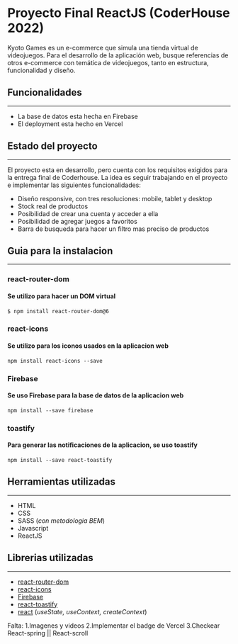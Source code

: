 # Proyecto Final ReactJS (CoderHouse 2022)

Kyoto Games es un e-commerce que simula una tienda virtual de videojuegos. Para el desarrollo de la aplicación web, busque referencias de otros e-commerce con temática de videojuegos, tanto en estructura, funcionalidad y diseño.

## Funcionalidades
---
* La base de datos esta hecha en Firebase
* El deployment esta hecho en Vercel

## Estado del proyecto
---
El proyecto esta en desarrollo, pero cuenta con los requisitos exigidos para la entrega final de Coderhouse. La idea es seguir trabajando en el proyecto e implementar las siguientes funcionalidades:

* Diseño responsive, con tres resoluciones: mobile, tablet y desktop
* Stock real de productos
* Posibilidad de crear una cuenta y acceder a ella
* Posibilidad de agregar juegos a favoritos
* Barra de busqueda para hacer un filtro mas preciso de productos

## Guia para la instalacion
---
### react-router-dom
#### Se utilizo para hacer un DOM virtual
```
$ npm install react-router-dom@6
```
### react-icons
#### Se utilizo para los iconos usados en la aplicacion web
```
npm install react-icons --save
```
### Firebase
#### Se uso Firebase para la base de datos de la aplicacion web
```
npm install --save firebase
```
### toastify
#### Para generar las notificaciones de la aplicacion, se uso toastify
```
npm install --save react-toastify
```

## Herramientas utilizadas
---
* HTML
* CSS
* SASS (_con metodologia BEM_)
* Javascript
* ReactJS

## Librerias utilizadas
---
* [react-router-dom](https://reactrouter.com/)
* [react-icons](https://react-icons.github.io/react-icons) 
* [Firebase](https://firebase.google.com/)
* [react-toastify](https://fkhadra.github.io/react-toastify/introduction)
* [react](https://es.reactjs.org/) (_useState, useContext, createContext_)

Falta:
1.Imagenes y videos
2.Implementar el badge de Vercel
3.Checkear React-spring || React-scroll

